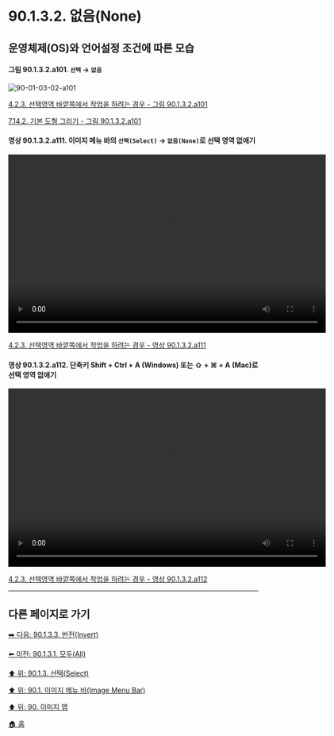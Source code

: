 # 90.1.3.2. 없음(None)
## 운영체제(OS)와 언어설정 조건에 따른 모습

<a id="90-01-03-02-a101"></a>

#### 그림 90.1.3.2.a101. `선택` → `없음`
![90-01-03-02-a101](https://github.com/wonder13662/gimp/assets/15767104/bf711fb1-5309-4a8d-bdb0-a698aea8c0d7)

[4.2.3. 선택영역 바깥쪽에서 작업을 하려는 경우 - 그림 90.1.3.2.a101](./04-02-03-you-are-acting-outside-the-selection.md#90-01-03-02-a101)

[7.14.2. 기본 도형 그리기 - 그림 90.1.3.2.a101](./07-14-02-creating-a-basic-shape.md#90-01-03-02-a101)

<a id="90-01-03-02-a111"></a>

#### 영상 90.1.3.2.a111. 이미지 메뉴 바의 `선택(Select)` → `없음(None)`로 선택 영역 없애기
<video controls="controls" width="640" height="360" environment="MacOS:Sonoma 14.2.1 GIMP 2.10.36" src="https://github.com/wonder13662/gimp/assets/15767104/ef2e45f7-53d1-4a7a-b576-2a0e91fcdae8"></video>

[4.2.3. 선택영역 바깥쪽에서 작업을 하려는 경우 - 영상 90.1.3.2.a111](./04-02-03-you-are-acting-outside-the-selection.md#90-01-03-02-a111)

<a id="90-01-03-02-a112"></a>

#### 영상 90.1.3.2.a112. 단축키 Shift + Ctrl + A (Windows) 또는 ⇧ + ⌘ + A (Mac)로 선택 영역 없애기
<video controls="controls" width="640" height="360" environment="MacOS:Sonoma 14.2.1 GIMP 2.10.36" src="https://github.com/wonder13662/gimp/assets/15767104/2ab9dd30-30a4-4563-a938-31b94219327b"></video>

[4.2.3. 선택영역 바깥쪽에서 작업을 하려는 경우 - 영상 90.1.3.2.a112](./04-02-03-you-are-acting-outside-the-selection.md#90-01-03-02-a112)

***

## 다른 페이지로 가기

[➡️ 다음: 90.1.3.3. 반전(Invert)](./90-01-03-03-invert.md)

[⬅️ 이전: 90.1.3.1. 모두(All)](./90-01-03-01-all.md)

[⬆️ 위: 90.1.3. 선택(Select)](./90-01-03-00-select.md)

[⬆️ 위: 90.1. 이미지 메뉴 바(Image Menu Bar)](./90-01-00-image-menu-bar.md)

[⬆️ 위: 90. 이미지 맵](./90-00-image-map.md)

[🏠 홈](./00-home.md)
